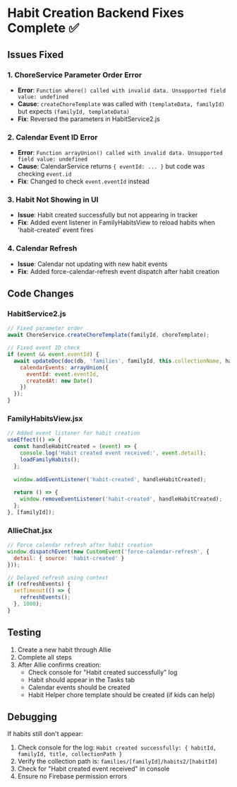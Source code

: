 # Habit Creation Backend Fixes Complete ✅

## Issues Fixed

### 1. **ChoreService Parameter Order Error**
- **Error**: `Function where() called with invalid data. Unsupported field value: undefined`
- **Cause**: `createChoreTemplate` was called with `(templateData, familyId)` but expects `(familyId, templateData)`
- **Fix**: Reversed the parameters in HabitService2.js

### 2. **Calendar Event ID Error**
- **Error**: `Function arrayUnion() called with invalid data. Unsupported field value: undefined`
- **Cause**: CalendarService returns `{ eventId: ... }` but code was checking `event.id`
- **Fix**: Changed to check `event.eventId` instead

### 3. **Habit Not Showing in UI**
- **Issue**: Habit created successfully but not appearing in tracker
- **Fix**: Added event listener in FamilyHabitsView to reload habits when 'habit-created' event fires

### 4. **Calendar Refresh**
- **Issue**: Calendar not updating with new habit events
- **Fix**: Added force-calendar-refresh event dispatch after habit creation

## Code Changes

### HabitService2.js
```javascript
// Fixed parameter order
await ChoreService.createChoreTemplate(familyId, choreTemplate);

// Fixed event ID check
if (event && event.eventId) {
  await updateDoc(doc(db, 'families', familyId, this.collectionName, habit.habitId), {
    calendarEvents: arrayUnion({
      eventId: event.eventId,
      createdAt: new Date()
    })
  });
}
```

### FamilyHabitsView.jsx
```javascript
// Added event listener for habit creation
useEffect(() => {
  const handleHabitCreated = (event) => {
    console.log('Habit created event received:', event.detail);
    loadFamilyHabits();
  };
  
  window.addEventListener('habit-created', handleHabitCreated);
  
  return () => {
    window.removeEventListener('habit-created', handleHabitCreated);
  };
}, [familyId]);
```

### AllieChat.jsx
```javascript
// Force calendar refresh after habit creation
window.dispatchEvent(new CustomEvent('force-calendar-refresh', {
  detail: { source: 'habit-created' }
}));

// Delayed refresh using context
if (refreshEvents) {
  setTimeout(() => {
    refreshEvents();
  }, 1000);
}
```

## Testing

1. Create a new habit through Allie
2. Complete all steps
3. After Allie confirms creation:
   - Check console for "Habit created successfully" log
   - Habit should appear in the Tasks tab
   - Calendar events should be created
   - Habit Helper chore template should be created (if kids can help)

## Debugging

If habits still don't appear:
1. Check console for the log: `Habit created successfully: { habitId, familyId, title, collectionPath }`
2. Verify the collection path is: `families/[familyId]/habits2/[habitId]`
3. Check for "Habit created event received" in console
4. Ensure no Firebase permission errors